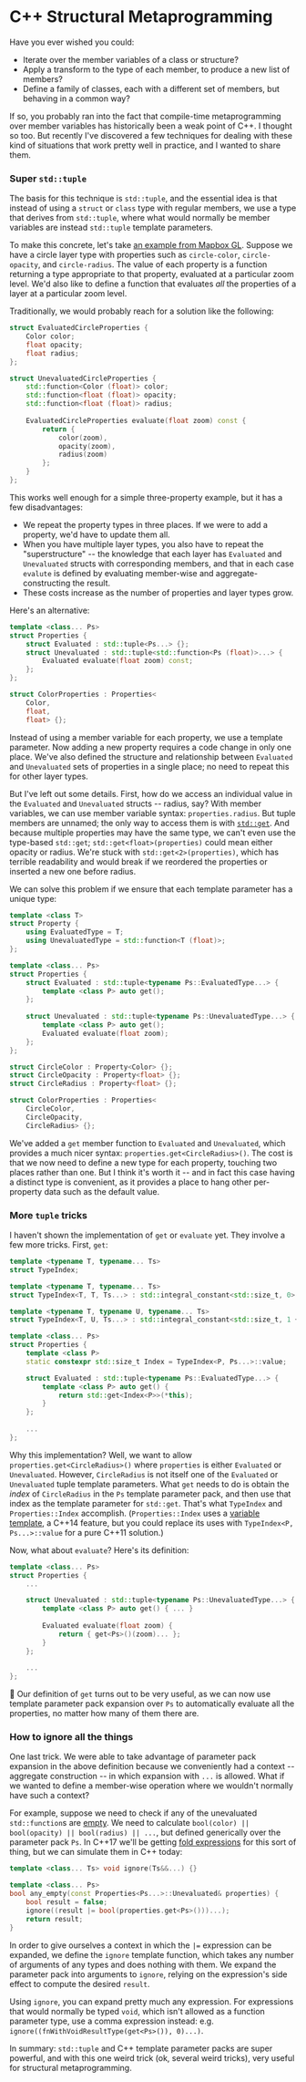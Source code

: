 # C++ Structural Metaprogramming

Have you ever wished you could:

* Iterate over the member variables of a class or structure?
* Apply a transform to the type of each member, to produce a new list of members?
* Define a family of classes, each with a different set of members, but behaving in a common way?

If so, you probably ran into the fact that compile-time metaprogramming over member variables has historically been a weak point of C++. I thought so too. But recently I've discovered a few techniques for dealing with these kind of situations that work pretty well in practice, and I wanted to share them.

### Super `std::tuple`

The basis for this technique is `std::tuple`, and the essential idea is that instead of using a `struct` or `class` type with regular members, we use a type that derives from `std::tuple`, where what would normally be member variables are instead `std::tuple` template parameters.

To make this concrete, let's take [an example from Mapbox GL](https://www.mapbox.com/mapbox-gl-style-spec/#layers-circle). Suppose we have a circle layer type with properties such as `circle-color`, `circle-opacity`, and `circle-radius`. The value of each property is a function returning a type appropriate to that property, evaluated at a particular zoom level. We'd also like to define a function that evaluates _all_ the properties of a layer at a particular zoom level.

Traditionally, we would probably reach for a solution like the following:

```C++
struct EvaluatedCircleProperties {
	Color color;
	float opacity;
	float radius;
};

struct UnevaluatedCircleProperties {
    std::function<Color (float)> color;
    std::function<float (float)> opacity;
    std::function<float (float)> radius;
    
    EvaluatedCircleProperties evaluate(float zoom) const {
        return {
            color(zoom),
            opacity(zoom),
            radius(zoom)
        };
    }
};
```

This works well enough for a simple three-property example, but it has a few disadvantages:

* We repeat the property types in three places. If we were to add a property, we'd have to update them all.
* When you have multiple layer types, you also have to repeat the "superstructure" -- the knowledge that each layer has `Evaluated` and `Unevaluated` structs with corresponding members, and that in each case `evalute` is defined by evaluating member-wise and aggregate-constructing the result.
* These costs increase as the number of properties and layer types grow.

Here's an alternative:

```C++
template <class... Ps>
struct Properties {
    struct Evaluated : std::tuple<Ps...> {};
    struct Unevaluated : std::tuple<std::function<Ps (float)>...> {
        Evaluated evaluate(float zoom) const;
    };
};

struct ColorProperties : Properties<
	Color,
	float,
	float> {};
```

Instead of using a member variable for each property, we use a template parameter. Now adding a new property requires a code change in only one place. We've also defined the structure and relationship between `Evaluated` and `Unevaluated` sets of properties in a single place; no need to repeat this for other layer types.

But I've left out some details. First, how do we access an individual value in the `Evaluated` and `Unevaluated` structs -- radius, say? With member variables, we can use member variable syntax: `properties.radius`. But tuple members are unnamed; the only way to access them is with [`std::get`](http://en.cppreference.com/w/cpp/utility/tuple/get). And because multiple properties may have the same type, we can't even use the type-based `std::get`; `std::get<float>(properties)` could mean either opacity or radius. We're stuck with `std::get<2>(properties)`, which has terrible readability and would break if we reordered the properties or inserted a new one before radius.

We can solve this problem if we ensure that each template parameter has a unique type:

```C++
template <class T>
struct Property {
    using EvaluatedType = T;
    using UnevaluatedType = std::function<T (float)>;
};

template <class... Ps>
struct Properties {
    struct Evaluated : std::tuple<typename Ps::EvaluatedType...> {
        template <class P> auto get();
    };
    
    struct Unevaluated : std::tuple<typename Ps::UnevaluatedType...> {
        template <class P> auto get();
        Evaluated evaluate(float zoom);
    };
};

struct CircleColor : Property<Color> {};
struct CircleOpacity : Property<float> {};
struct CircleRadius : Property<float> {};

struct ColorProperties : Properties<
    CircleColor,
    CircleOpacity,
    CircleRadius> {};
```

We've added a `get` member function to `Evaluated` and `Unevaluated`, which provides a much nicer syntax: `properties.get<CircleRadius>()`. The cost is that we now need to define a new type for each property, touching two places rather than one. But I think it's worth it -- and in fact this case having a distinct type is convenient, as it provides a place to hang other per-property data such as the default value.

### More `tuple` tricks

I haven't shown the implementation of `get` or `evaluate` yet. They involve a few more tricks. First, `get`:

```C++
template <typename T, typename... Ts>
struct TypeIndex;

template <typename T, typename... Ts>
struct TypeIndex<T, T, Ts...> : std::integral_constant<std::size_t, 0> {};

template <typename T, typename U, typename... Ts>
struct TypeIndex<T, U, Ts...> : std::integral_constant<std::size_t, 1 + TypeIndex<T, Ts...>::value> {};

template <class... Ps>
struct Properties {
    template <class P>
    static constexpr std::size_t Index = TypeIndex<P, Ps...>::value;

    struct Evaluated : std::tuple<typename Ps::EvaluatedType...> {
        template <class P> auto get() {
            return std::get<Index<P>>(*this);
        }
    };
    
    ...
};
```

Why this implementation? Well, we want to allow `properties.get<CircleRadius>()` where `properties` is either `Evaluated` or `Unevaluated`. However, `CircleRadius` is not itself one of the `Evaluated` or `Unevaluated` tuple template parameters. What `get` needs to do is obtain the _index_ of `CircleRadius` in the `Ps` template parameter pack, and then use that index as the template parameter for `std::get`. That's what `TypeIndex` and `Properties::Index` accomplish. (`Properties::Index` uses a [variable template](http://en.cppreference.com/w/cpp/language/variable_template), a C++14 feature, but you could replace its uses with `TypeIndex<P, Ps...>::value` for a pure C++11 solution.)

Now, what about `evaluate`? Here's its definition:

```C++
template <class... Ps>
struct Properties {
    ...

    struct Unevaluated : std::tuple<typename Ps::UnevaluatedType...> {
        template <class P> auto get() { ... }
        
        Evaluated evaluate(float zoom) {
            return { get<Ps>()(zoom)... };
        }
    };
    
    ...
};
```

🤗 Our definition of `get` turns out to be very useful, as we can now use template parameter pack expansion over `Ps` to automatically evaluate all the properties, no matter how many of them there are.

### How to ignore all the things

One last trick. We were able to take advantage of parameter pack expansion in the above definition because we conveniently had a context -- aggregate construction -- in which expansion with `...` is allowed. What if we wanted to define a member-wise operation where we wouldn't normally have such a context?

For example, suppose we need to check if any of the unevaluated `std::function`s are [empty](http://en.cppreference.com/w/cpp/utility/functional/function/operator_bool). We need to calculate `bool(color) || bool(opacity) || bool(radius) || ...`, but defined generically over the parameter pack `Ps`. In C++17 we'll be getting [fold expressions](http://en.cppreference.com/w/cpp/language/fold) for this sort of thing, but we can simulate them in C++ today:

```C++
template <class... Ts> void ignore(Ts&&...) {}

template <class... Ps>
bool any_empty(const Properties<Ps...>::Unevaluated& properties) {
    bool result = false;
    ignore((result |= bool(properties.get<Ps>()))...);
    return result;
}
```

In order to give ourselves a context in which the `|=` expression can be expanded, we define the `ignore` template function, which takes any number of arguments of any types and does nothing with them. We expand the parameter pack into arguments to `ignore`, relying on the expression's side effect to compute the desired `result`.

Using `ignore`, you can expand pretty much any expression. For expressions that would normally be typed `void`, which isn't allowed as a function parameter type, use a comma expression instead: e.g. `ignore((fnWithVoidResultType(get<Ps>()), 0)...)`.

In summary: `std::tuple` and C++ template parameter packs are super powerful, and with this one weird trick (ok, several weird tricks), very useful for structural metaprogramming.